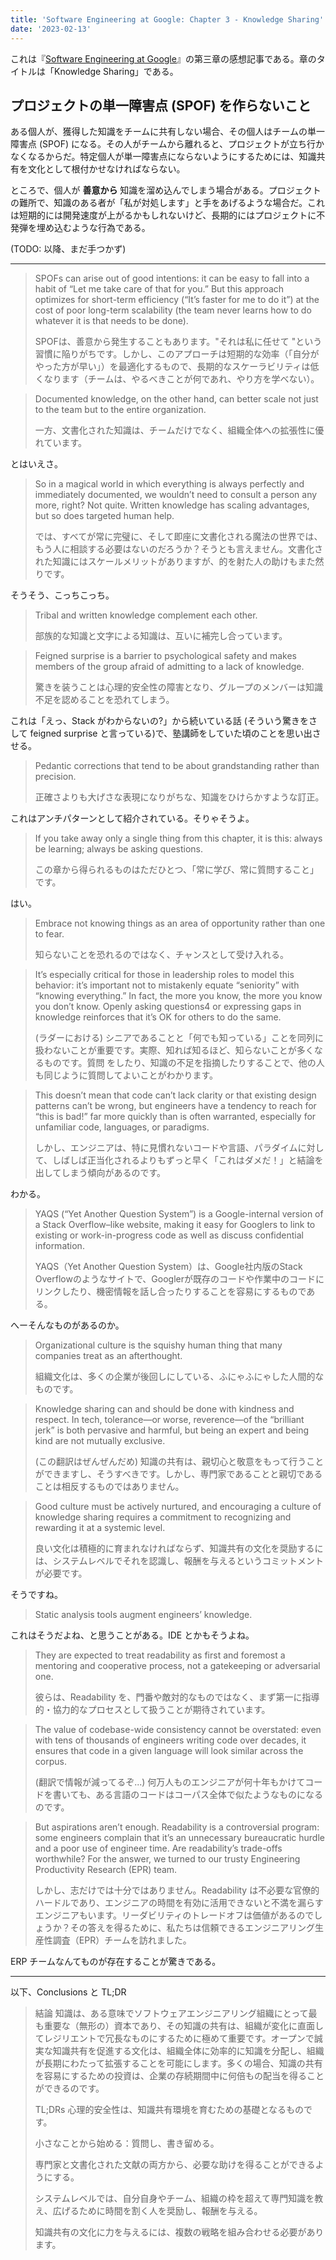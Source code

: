 ```yaml
---
title: 'Software Engineering at Google: Chapter 3 - Knowledge Sharing'
date: '2023-02-13'
---
```


これは『[Software Engineering at Google](https://learning.oreilly.com/library/view/software-engineering-at/9781492082781/)』の第三章の感想記事である。章のタイトルは「Knowledge Sharing」である。

## プロジェクトの単一障害点 (SPOF) を作らないこと

ある個人が、獲得した知識をチームに共有しない場合、その個人はチームの単一障害点 (SPOF) になる。その人がチームから離れると、プロジェクトが立ち行かなくなるからだ。特定個人が単一障害点にならないようにするためには、知識共有を文化として根付かせなければならない。

ところで、個人が **善意から** 知識を溜め込んでしまう場合がある。プロジェクトの難所で、知識のある者が「私が対処します」と手をあげるような場合だ。これは短期的には開発速度が上がるかもしれないけど、長期的にはプロジェクトに不発弾を埋め込むような行為である。

(TODO: 以降、まだ手つかず)

---


> SPOFs can arise out of good intentions: it can be easy to fall into a habit of “Let me take care of that for you.” But this approach optimizes for short-term efficiency (“It’s faster for me to do it”) at the cost of poor long-term scalability (the team never learns how to do whatever it is that needs to be done). 
> 
> SPOFは、善意から発生することもあります。"それは私に任せて "という習慣に陥りがちです。しかし、このアプローチは短期的な効率（「自分がやった方が早い」）を最適化するもので、長期的なスケーラビリティは低くなります（チームは、やるべきことが何であれ、やり方を学べない）。

> Documented knowledge, on the other hand, can better scale not just to the team but to the entire organization. 
> 
> 一方、文書化された知識は、チームだけでなく、組織全体への拡張性に優れています。

とはいえさ。

> So in a magical world in which everything is always perfectly and immediately documented, we wouldn’t need to consult a person any more, right? Not quite. Written knowledge has scaling advantages, but so does targeted human help. 
> 
> では、すべてが常に完璧に、そして即座に文書化される魔法の世界では、もう人に相談する必要はないのだろうか？そうとも言えません。文書化された知識にはスケールメリットがありますが、的を射た人の助けもまた然りです。

そうそう、こっちこっち。

> Tribal and written knowledge complement each other. 
> 
> 部族的な知識と文字による知識は、互いに補完し合っています。

> Feigned surprise is a barrier to psychological safety and makes members of the group afraid of admitting to a lack of knowledge.
>
> 驚きを装うことは心理的安全性の障害となり、グループのメンバーは知識不足を認めることを恐れてしまう。

これは「えっ、Stack がわからないの?」から続いている話 (そういう驚きをさして feigned surprise と言っている)で、塾講師をしていた頃のことを思い出させる。

> Pedantic corrections that tend to be about grandstanding rather than precision.
> 
> 正確さよりも大げさな表現になりがちな、知識をひけらかすような訂正。

これはアンチパターンとして紹介されている。そりゃそうよ。

> If you take away only a single thing from this chapter, it is this: always be learning; always be asking questions.
> 
> この章から得られるものはただひとつ、「常に学び、常に質問すること」です。

はい。

> Embrace not knowing things as an area of opportunity rather than one to fear.
> 
> 知らないことを恐れるのではなく、チャンスとして受け入れる。

> It’s especially critical for those in leadership roles to model this behavior: it’s important not to mistakenly equate “seniority” with “knowing everything.” In fact, the more you know, the more you know you don’t know. Openly asking questions4 or expressing gaps in knowledge reinforces that it’s OK for others to do the same.
> 
> (ラダーにおける) シニアであることと「何でも知っている」ことを同列に扱わないことが重要です。実際、知れば知るほど、知らないことが多くなるものです。質問 をしたり、知識の不足を指摘したりすることで、他の人も同じように質問してよいことがわかります。

> This doesn’t mean that code can’t lack clarity or that existing design patterns can’t be wrong, but engineers have a tendency to reach for “this is bad!” far more quickly than is often warranted, especially for unfamiliar code, languages, or paradigms. 
> 
> しかし、エンジニアは、特に見慣れないコードや言語、パラダイムに対して、しばしば正当化されるよりもずっと早く「これはダメだ！」と結論を出してしまう傾向があるのです。

わかる。

> YAQS (“Yet Another Question System”) is a Google-internal version of a Stack Overflow–like website, making it easy for Googlers to link to existing or work-in-progress code as well as discuss confidential information.
> 
> YAQS（Yet Another Question System）は、Google社内版のStack Overflowのようなサイトで、Googlerが既存のコードや作業中のコードにリンクしたり、機密情報を話し合ったりすることを容易にするものである。

へーそんなものがあるのか。

> Organizational culture is the squishy human thing that many companies treat as an afterthought.
> 
> 組織文化は、多くの企業が後回しにしている、ふにゃふにゃした人間的なものです。

> Knowledge sharing can and should be done with kindness and respect. In tech, tolerance—or worse, reverence—of the “brilliant jerk” is both pervasive and harmful, but being an expert and being kind are not mutually exclusive.
> 
> (この翻訳はぜんぜんだめ) 知識の共有は、親切心と敬意をもって行うことができますし、そうすべきです。しかし、専門家であることと親切であることは相反するものではありません。

> Good culture must be actively nurtured, and encouraging a culture of knowledge sharing requires a commitment to recognizing and rewarding it at a systemic level. 
> 
> 良い文化は積極的に育まれなければならず、知識共有の文化を奨励するには、システムレベルでそれを認識し、報酬を与えるというコミットメントが必要です。

そうですね。

> Static analysis tools augment engineers’ knowledge. 

これはそうだよね、と思うことがある。IDE とかもそうよね。

> They are expected to treat readability as first and foremost a mentoring and cooperative process, not a gatekeeping or adversarial one. 
> 
> 彼らは、Readability を、門番や敵対的なものではなく、まず第一に指導的・協力的なプロセスとして扱うことが期待されています。

> The value of codebase-wide consistency cannot be overstated: even with tens of thousands of engineers writing code over decades, it ensures that code in a given language will look similar across the corpus.
> 
> (翻訳で情報が減ってるぞ...) 何万人ものエンジニアが何十年もかけてコードを書いても、ある言語のコードはコーパス全体で似たようなものになるのです。

> But aspirations aren’t enough. Readability is a controversial program: some engineers complain that it’s an unnecessary bureaucratic hurdle and a poor use of engineer time. Are readability’s trade-offs worthwhile? For the answer, we turned to our trusty Engineering Productivity Research (EPR) team. 
> 
> しかし、志だけでは十分ではありません。Readability は不必要な官僚的ハードルであり、エンジニアの時間を有効に活用できないと不満を漏らすエンジニアもいます。リーダビリティのトレードオフは価値があるのでしょうか？その答えを得るために、私たちは信頼できるエンジニアリング生産性調査（EPR）チームを訪れました。

ERP チームなんてものが存在することが驚きである。

---

以下、Conclusions と TL;DR

> 結論
> 知識は、ある意味でソフトウェアエンジニアリング組織にとって最も重要な（無形の）資本であり、その知識の共有は、組織が変化に直面してレジリエントで冗長なものにするために極めて重要です。オープンで誠実な知識共有を促進する文化は、組織全体に効率的に知識を分配し、組織が長期にわたって拡張することを可能にします。多くの場合、知識の共有を容易にするための投資は、企業の存続期間中に何倍もの配当を得ることができるのです。
> 
> TL;DRs
> 心理的安全性は、知識共有環境を育むための基礎となるものです。
> 
> 小さなことから始める：質問し、書き留める。
> 
> 専門家と文書化された文献の両方から、必要な助けを得ることができるようにする。
> 
> システムレベルでは、自分自身やチーム、組織の枠を超えて専門知識を教え、広げるために時間を割く人を奨励し、報酬を与える。
> 
> 知識共有の文化に力を与えるには、複数の戦略を組み合わせる必要があります。
